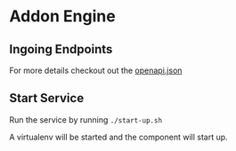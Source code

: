 # Addon Engine


## Ingoing Endpoints


For more details checkout out the [openapi.json](./api/v1/openapi.json)


## Start Service

Run the service by running `./start-up.sh`

A virtualenv will be started and the component will start up.